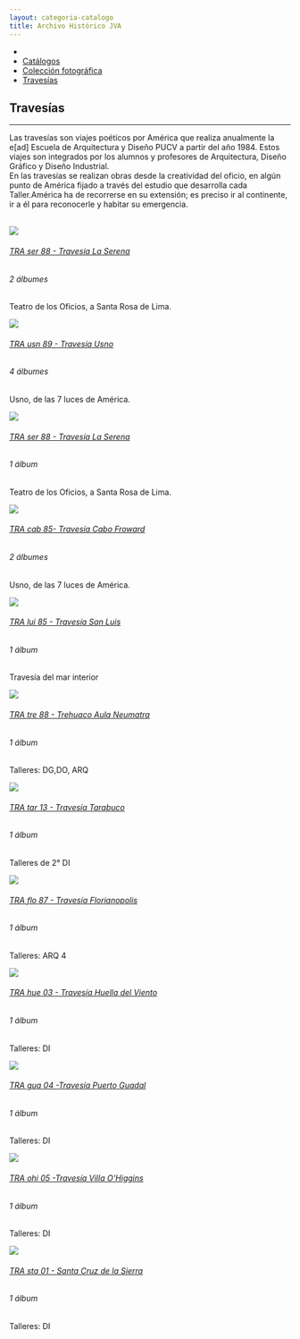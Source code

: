 ```yaml
---
layout: categoria-catalogo
title: Archivo Histórico JVA
---
```

<div class='fondo-blanco'>
  <div class='contenedor-sin-relleno'>
    <div class='fila'>
      <div class="col-lg-12 oculto-xs">
        <ul id="breadcrumb">
          <li><a href="#"><i class="icn icn-hogar-l icn-md"></i></a></li>
          <li><a href="#"> Catálogos </a></li>
          <li><a href="#"> Colección fotográfica </a></li>
          <li><a href="#"> Travesías</a></li>
        </ul>
      </div>
    </div>
  </div>
  <div class='wrap'>     
    <div class='fila'> <!--Descripcion categoria -->
      <div class='col-lg-6 col-md-6 col-sm-12 col-xs-12'>
        <i class="icn icn-travesia icn-lg gris-oscuro"></i><h2 class='rojo-claro'>Travesías</h2>
        <hr>
        <p class='xs fina'>Las travesías son viajes poéticos por América que realiza anualmente la e[ad] Escuela de Arquitectura y Diseño PUCV a partir del año 1984. Estos viajes son integrados por los alumnos y profesores de Arquitectura, Diseño Gráfico y Diseño Industrial.
        </br>En las travesías se realizan obras desde la creatividad del oficio, en algún punto de América fijado a través del estudio que desarrolla cada Taller.América ha de recorrerse en su extensión; es preciso ir al continente, ir a él para reconocerle y habitar su emergencia.</p></br>
      </div>
    </div>
    <div class='fila'>
      <div class='col-lg-3 col-md-3 col-sm-6 col-xs-12'>
        <div class='cont-destacados'>
          <div class='prev-imagen'>            
            <div class='catalogo-mas fondo-rojo-claro'>
              <a href='{{ site.baseurl }}/pags/album-catalogo/index.html'><i class='icn icn-mas blanco recuadro-mas-cat'></i></a>
            </div> 
            <img class='altura-foto-interior'src='{{ site.baseurl }}/img/img-archivo/trav-serena.jpg'>
          </div>  
          <a href='{{ site.baseurl }}/pags/album-catalogo/index.html'><h6 class='rojo-claro texto-cuadro-des'>TRA ser 88 - Travesía La Serena</h6></a>
          <h6 class='dato-coleccion'>2 álbumes</h6>
          <div class='cont-descripcion-album'>
            <p class='xs negro-claro fina  texto-cuadro-des'>Teatro de los Oficios, a Santa Rosa de Lima.</p>
          </div>                       
        </div>
      </div>
      <div class='col-lg-3 col-md-3 col-sm-6 col-xs-12'>
        <div class='cont-destacados'>
          <div class='prev-imagen '>            
            <div class='catalogo-mas fondo-rojo-claro'>
              <a href='{{ site.baseurl }}/pags/album-catalogo/index.html'><i class='icn icn-mas blanco recuadro-mas-cat'></i></a>
            </div>
            <img class='altura-foto-interior'src='{{ site.baseurl }}/img/img-archivo/Usno 212 - 19.jpg'>
          </div>  
          <a href='{{ site.baseurl }}/pags/album-catalogo/index.html'><h6 class='rojo-claro texto-cuadro-des'>TRA usn 89 - Travesía Usno</h6></a>
          <h6 class='dato-coleccion'>4 álbumes</h6>
          <div class='cont-descripcion-album'>
            <p class='xs negro-claro fina texto-cuadro-des'>Usno, de las 7 luces de América.</p>
          </div>                      
        </div>
      </div>
      <div class='col-lg-3 col-md-3 col-sm-6 col-xs-12'>
        <div class='cont-destacados'>
          <div class='prev-imagen'>            
            <div class='catalogo-mas fondo-rojo-claro'>
              <a href='{{ site.baseurl }}/pags/album-catalogo/index.html'><i class='icn icn-mas blanco recuadro-mas-cat'></i></a>
            </div>
            <img class='altura-foto-interior'src='{{ site.baseurl }}/img/img-archivo/travesia-laserena5.jpg'>
          </div>  
          <a href='{{ site.baseurl }}/pags/album-catalogo/index.html'><h6 class='rojo-claro texto-cuadro-des'>TRA ser 88 - Travesía La Serena </h6></a>
          <h6 class='dato-coleccion'>1 álbum</h6>
          <div class='cont-descripcion-album'>
            <p class='xs negro-claro fina texto-cuadro-des'>Teatro de los Oficios, a Santa Rosa de Lima.</p>
          </div>                      
        </div>
      </div>
      <div class='col-lg-3 col-md-3 col-sm-6 col-xs-12'>
        <div class='cont-destacados'>
          <div class='prev-imagen'>            
            <div class='catalogo-mas fondo-rojo-claro'>
              <a href='{{ site.baseurl }}/pags/album-catalogo/index.html'><i class='icn icn-mas blanco recuadro-mas-cat'></i></a>
            </div>
            <img class='altura-foto-interior'src='{{ site.baseurl }}/img/img-archivo/travesia-cabofroward85.jpg'>
          </div>  
          <a href='{{ site.baseurl }}/pags/album-catalogo/index.html'><h6 class='rojo-claro texto-cuadro-des'>TRA cab 85- Travesía Cabo Froward</h6></a>
          <h6 class='dato-coleccion'>2 álbumes</h6>             
          <div class='cont-descripcion-album'>
            <p class='xs negro-claro fina texto-cuadro-des'>Usno, de las 7 luces de América.</p>
          </div>                      
        </div>
      </div>
    </div>
    <div class='fila'>
      <div class='col-lg-3 col-md-3 col-sm-6 col-xs-12'>
        <div class='cont-destacados'>
          <div class='prev-imagen'>            
            <div class='catalogo-mas fondo-rojo-claro'>
              <a href='{{ site.baseurl }}/pags/album-catalogo/index.html'><i class='icn icn-mas blanco recuadro-mas-cat'></i></a>
            </div>
            <img class='altura-foto-interior'src='{{ site.baseurl }}/img/img-archivo/travesia-san-luis.arg.jpg'>
          </div>      
          <a href='{{ site.baseurl }}/pags/album-catalogo/index.html'><h6 class='rojo-claro texto-cuadro-des'>TRA lui 85 - Travesía San Luis</h6></a>
          <h6 class='dato-coleccion'>1 álbum</h6>
          <div class='cont-descripcion-album'>
            <p class='xs negro-claro fina texto-cuadro-des'>Travesía del mar interior</p>
          </div>                       
        </div>
      </div>
      <div class='col-lg-3 col-md-3 col-sm-6 col-xs-12'>
        <div class='cont-destacados'>
          <div class='prev-imagen'>            
            <div class='catalogo-mas fondo-rojo-claro'>
              <a href='{{ site.baseurl }}/pags/album-catalogo/index.html'><i class='icn icn-mas blanco recuadro-mas-cat'></i></a>
            </div>
            <img class='altura-foto-interior'src='{{ site.baseurl }}/img/img-archivo/Trehuaco Aula Neumatra.jpg'>
          </div>  
          <a href='{{ site.baseurl }}/pags/album-catalogo/index.html'><h6 class='rojo-claro texto-cuadro-des'>TRA tre 88 - Trehuaco Aula Neumatra</h6></a>
          <h6 class='dato-coleccion'>1 álbum</h6>
          <div class='cont-descripcion-album'>
            <p class='xs negro-claro fina texto-cuadro-des'>Talleres: DG,DO, ARQ</p>
          </div>                      
        </div>
      </div>
      <div class='col-lg-3 col-md-3 col-sm-6 col-xs-12'>
        <div class='cont-destacados'>
          <div class='prev-imagen'>            
            <div class='catalogo-mas fondo-rojo-claro'>
              <a href='{{ site.baseurl }}/pags/album-catalogo/index.html'><i class='icn icn-mas blanco recuadro-mas-cat'></i></a>
            </div>
            <img class='altura-foto-interior'src='{{ site.baseurl }}/img/img-archivo/foto-pub-1.jpg'>
          </div>  
          <a href='{{ site.baseurl }}/pags/album-catalogo/index.html'><h6 class='rojo-claro texto-cuadro-des'>TRA tar 13 - Travesía Tarabuco</h6></a>    
          <h6 class='dato-coleccion'>1 álbum</h6>
          <div class='cont-descripcion-album'>
            <p class='xs negro-claro fina texto-cuadro-des'>Talleres de 2° DI</p>
          </div>                      
        </div>
      </div>
      <div class='col-lg-3 col-md-3 col-sm-6 col-xs-12'>
        <div class='cont-destacados'>
          <div class='prev-imagen'>            
            <div class='catalogo-mas fondo-rojo-claro'>
              <a href='{{ site.baseurl }}/pags/album-catalogo/index.html'><i class='icn icn-mas blanco recuadro-mas-cat'></i></a>
            </div>
            <img class='altura-foto-interior'src='{{ site.baseurl }}/img/img-archivo/florianopolis.jpg'>
          </div>  
          <a href='{{ site.baseurl }}/pags/album-catalogo/index.html'><h6 class='rojo-claro texto-cuadro-des'>TRA flo 87 - Travesía Florianopolis</h6></a>
          <h6 class='dato-coleccion'>1 álbum</h6>
          <div class='cont-descripcion-album'>
            <p class='xs negro-claro fina texto-cuadro-des'>Talleres: ARQ 4</p>
          </div>                      
        </div>
      </div>
    </div>
    <div class='fila'>
      <div class='col-lg-3 col-md-3 col-sm-6 col-xs-12'>
        <div class='cont-destacados'>
          <div class='prev-imagen'>            
            <div class='catalogo-mas fondo-rojo-claro'>
              <a href='{{ site.baseurl }}/pags/album-catalogo/index.html'><i class='icn icn-mas blanco recuadro-mas-cat'></i></a>
            </div>
            <img class='altura-foto-interior'src='{{ site.baseurl }}/img/img-archivo/travesia huella del viento.jpg'>
          </div>  
          <a href='{{ site.baseurl }}/pags/album-catalogo/index.html'><h6 class='rojo-claro texto-cuadro-des'>TRA hue 03 - Travesía Huella del Viento</h6></a>
          <h6 class='dato-coleccion'>1 álbum</h6>
          <div class='cont-descripcion-album'>
            <p class='xs negro-claro fina texto-cuadro-des'>Talleres: DI</p>
          </div>                      
        </div>
      </div>
      <div class='col-lg-3 col-md-3 col-sm-6 col-xs-12'>
        <div class='cont-destacados'>
          <div class='prev-imagen'>            
            <div class='catalogo-mas fondo-rojo-claro'>
              <a href='{{ site.baseurl }}/pags/album-catalogo/index.html'><i class='icn icn-mas blanco recuadro-mas-cat'></i></a>
            </div>
            <img class='altura-foto-interior'src='{{ site.baseurl }}/img/img-archivo/Puerto Guadal.jpg'>
          </div>  
          <a href='{{ site.baseurl }}/pags/album-catalogo/index.html'><h6 class='rojo-claro texto-cuadro-des'>TRA gua 04 -Travesía Puerto Guadal </h6></a>    
          <h6 class='dato-coleccion'> 1 álbum</h6>
          <div class='cont-descripcion-album'>
            <p class='xs negro-claro fina texto-cuadro-des'>Talleres: DI</p>
          </div>                      
        </div>
      </div>
      <div class='col-lg-3 col-md-3 col-sm-6 col-xs-12'>
        <div class='cont-destacados'>
          <div class='prev-imagen'>            
            <div class='catalogo-mas fondo-rojo-claro'>
              <a href='{{ site.baseurl }}/pags/album-catalogo/index.html'><i class='icn icn-mas blanco recuadro-mas-cat'></i></a>
            </div>
            <img class='altura-foto-interior'src='{{ site.baseurl }}/img/img-archivo/Villa OHiggins.jpg'>
          </div>  
          <a href='{{ site.baseurl }}/pags/album-catalogo/index.html'><h6 class='rojo-claro texto-cuadro-des'>TRA ohi 05 -Travesía Villa O'Higgins </h6></a>
          <h6 class='dato-coleccion'>1 álbum</h6>  
          <div class='cont-descripcion-album'>
            <p class='xs negro-claro fina texto-cuadro-des'>Talleres: DI</p>
          </div>                      
        </div>
      </div>
      <div class='col-lg-3 col-md-3 col-sm-6 col-xs-12'>
        <div class='cont-destacados'>
          <div class='prev-imagen'>            
            <div class='catalogo-mas fondo-rojo-claro'>
              <a href='{{ site.baseurl }}/pags/album-catalogo/index.html'><i class='icn icn-mas blanco recuadro-mas-cat'></i></a>
            </div>
            <img class='altura-foto-interior'src='{{ site.baseurl }}/img/img-archivo/TRA sta 01 - Santa Cruz de la Sierra - 09.jpg'>
          </div>  
          <a href='{{ site.baseurl }}/pags/album-catalogo/index.html'><h6 class='rojo-claro texto-cuadro-des'>TRA sta 01 - Santa Cruz de la Sierra </h6></a>
          <h6 class='dato-coleccion'>1 álbum</h6>
          <div class='cont-descripcion-album'>
            <p class='xs negro-claro fina texto-cuadro-des'>Talleres: DI</p>
          </div>                      
        </div>
      </div>
    </div> <!-- fin fila -->
  </div>
</div> 